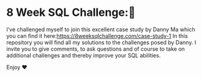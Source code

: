 # 8 Week SQL Challenge:🧮
I’ve challenged myself to join this excellent case study by Danny Ma which you can find it here:https://8weeksqlchallenge.com/case-study-1
In this repository you will find all my solutions to the challenges posed by Danny. I invite you to give comments, to ask questions and of course to take on additional challenges and thereby improve your SQL abilities.

Enjoy ❤️




